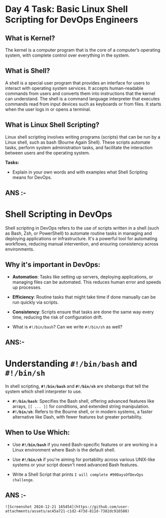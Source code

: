 # Day 4 Task: Basic Linux Shell Scripting for DevOps Engineers

## What is Kernel?

The kernel is a computer program that is the core of a computer’s operating system, with complete control over everything in the system.

## What is Shell?

A shell is a special user program that provides an interface for users to interact with operating system services. It accepts human-readable commands from users and converts them into instructions that the kernel can understand. The shell is a command language interpreter that executes commands read from input devices such as keyboards or from files. It starts when the user logs in or opens a terminal.

## What is Linux Shell Scripting?

Linux shell scripting involves writing programs (scripts) that can be run by a Linux shell, such as bash (Bourne Again Shell). These scripts automate tasks, perform system administration tasks, and facilitate the interaction between users and the operating system.

**Tasks:**
- Explain in your own words and with examples what Shell Scripting means for DevOps.
## ANS :- 
# Shell Scripting in DevOps

Shell scripting in DevOps refers to the use of scripts written in a shell (such as Bash, Zsh, or PowerShell) to automate routine tasks in managing and deploying applications or infrastructure. It's a powerful tool for automating workflows, reducing manual intervention, and ensuring consistency across environments.

## Why it's important in DevOps:
- **Automation**: Tasks like setting up servers, deploying applications, or managing files can be automated. This reduces human error and speeds up processes.
- **Efficiency**: Routine tasks that might take time if done manually can be run quickly via scripts.
- **Consistency**: Scripts ensure that tasks are done the same way every time, reducing the risk of configuration drift.

- What is `#!/bin/bash`? Can we write `#!/bin/sh` as well?
## ANS:- 
# Understanding `#!/bin/bash` and `#!/bin/sh`

In shell scripting, **`#!/bin/bash`** and **`#!/bin/sh`** are shebangs that tell the system which shell interpreter to use.

- **`#!/bin/bash`**: Specifies the Bash shell, offering advanced features like arrays, `[[ ... ]]` for conditions, and extended string manipulation.
- **`#!/bin/sh`**: Refers to the Bourne shell, or in modern systems, a faster alternative like Dash, with fewer features but greater portability.

## When to Use Which:
- Use **`#!/bin/bash`** if you need Bash-specific features or are working in a Linux environment where Bash is the default shell.
- Use **`#!/bin/sh`** if you're aiming for portability across various UNIX-like systems or your script doesn't need advanced Bash features.

- Write a Shell Script that prints `I will complete #90DaysOfDevOps challenge`.
## ANS :-
    ![Screenshot 2024-12-21 165454](https://github.com/user-attachments/assets/ac45a721-c1d2-473d-811d-7382dc916588)

